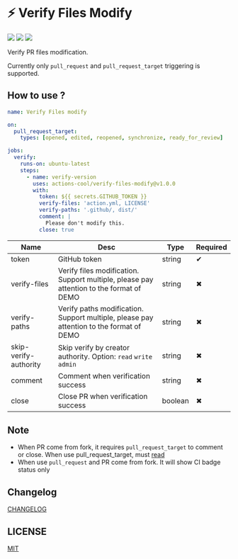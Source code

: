 # ⚡ Verify Files Modify

![](https://img.shields.io/github/workflow/status/actions-cool/verify-files-modify/CI?style=flat-square)
[![](https://img.shields.io/badge/marketplace-verify--files--modify-blueviolet?style=flat-square)](https://github.com/marketplace/actions/verify-files-modify)
[![](https://img.shields.io/github/v/release/actions-cool/verify-files-modify?style=flat-square&color=orange)](https://github.com/actions-cool/verify-files-modify/releases)

Verify PR files modification.

Currently only `pull_request` and `pull_request_target` triggering is supported.

## How to use ?

```yml
name: Verify Files modify

on:
  pull_request_target:
    types: [opened, edited, reopened, synchronize, ready_for_review]

jobs:
  verify:
    runs-on: ubuntu-latest
    steps:
      - name: verify-version
        uses: actions-cool/verify-files-modify@v1.0.0
        with:
          token: ${{ secrets.GITHUB_TOKEN }}
          verify-files: 'action.yml, LICENSE'
          verify-paths: '.github/, dist/'
          comment: |
            Please don't modify this.
          close: true
```

| Name | Desc | Type | Required |
| -- | -- | -- | -- |
| token | GitHub token | string | ✔ |
| verify-files | Verify files modification. Support multiple, please pay attention to the format of DEMO | string | ✖ |
| verify-paths | Verify paths modification. Support multiple, please pay attention to the format of DEMO | string | ✖ |
| skip-verify-authority | Skip verify by creator authority. Option: `read` `write` `admin` | string | ✖ |
| comment | Comment when verification success | string | ✖ |
| close | Close PR when verification success | boolean | ✖ |

## Note

- When PR come from fork, it requires `pull_request_target` to comment or close. When use pull_request_target, must [read](https://docs.github.com/en/actions/reference/events-that-trigger-workflows#pull_request_target)
- When use `pull_request` and PR come from fork. It will show CI badge status only

## Changelog

[CHANGELOG](./CHANGELOG.md)

## LICENSE

[MIT](./LICENSE)
